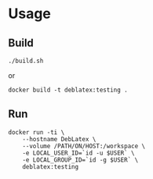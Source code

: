 # Usage

## Build

```
./build.sh
```

or

```
docker build -t deblatex:testing .
```

## Run

```
docker run -ti \
    --hostname DebLatex \
    --volume /PATH/ON/HOST:/workspace \
    -e LOCAL_USER_ID=`id -u $USER` \
    -e LOCAL_GROUP_ID=`id -g $USER` \
    deblatex:testing
```
